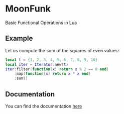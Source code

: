 # MoonFunk

Basic Functional Operations in Lua

## Example

Let us compute the sum of the squares of even values:

```lua
local t = {1, 2, 3, 4, 5, 6, 7, 8, 9, 10}
local iter = Iterator.new(t)
iter:filter(function(x) return x % 2 == 0 end)
    :map(function(x) return x * x end)
    :sum()
```

## Documentation

You can find the documentation [here](https://guilloteauq.github.io/moonfunk)
